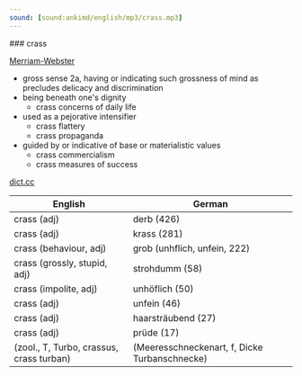 ```yaml
---
sound: [sound:ankimd/english/mp3/crass.mp3]
---
```


\### crass

[Merriam-Webster](https://www.merriam-webster.com/dictionary/crass)

- gross sense 2a, having or indicating such grossness of mind as precludes delicacy and discrimination
- being beneath one's dignity
    - crass concerns of daily life
- used as a pejorative intensifier
    - crass flattery
    - crass propaganda
- guided by or indicative of base or materialistic values
    - crass commercialism
    - crass measures of success

[dict.cc](https://www.dict.cc/crass)

| English        | German       |
| -------------- | ------------ |
| crass (adj) | derb (426) |
| crass (adj) | krass (281) |
| crass (behaviour, adj) | grob (unhflich, unfein, 222) |
| crass (grossly, stupid, adj) | strohdumm (58) |
| crass (impolite, adj) | unhöflich (50) |
| crass (adj) | unfein (46) |
| crass (adj) | haarsträubend (27) |
| crass (adj) | prüde (17) |
|  (zool., T, Turbo, crassus, crass turban) |  (Meeresschneckenart, f, Dicke Turbanschnecke) |
